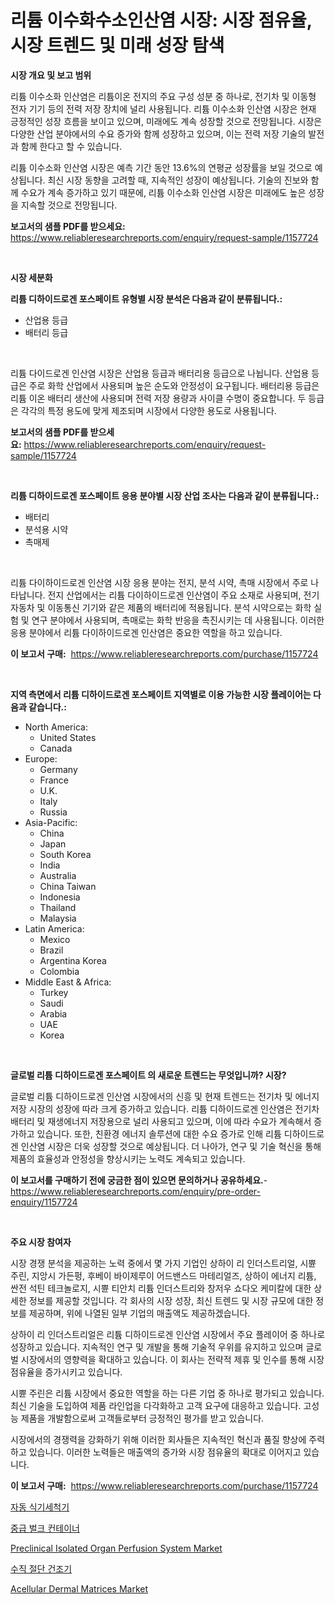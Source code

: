 <p><h1>리튬 이수화수소인산염 시장: 시장 점유율, 시장 트렌드 및 미래 성장 탐색</h1></p><p><strong>시장 개요 및 보고 범위</strong></p>
<p><p>리튬 이수소화 인산염은 리튬이온 전지의 주요 구성 성분 중 하나로, 전기차 및 이동형 전자 기기 등의 전력 저장 장치에 널리 사용됩니다. 리튬 이수소화 인산염 시장은 현재 긍정적인 성장 흐름을 보이고 있으며, 미래에도 계속 성장할 것으로 전망됩니다. 시장은 다양한 산업 분야에서의 수요 증가와 함께 성장하고 있으며, 이는 전력 저장 기술의 발전과 함께 한다고 할 수 있습니다. </p><p>리튬 이수소화 인산염 시장은 예측 기간 동안 13.6%의 연평균 성장률을 보일 것으로 예상됩니다. 최신 시장 동향을 고려할 때, 지속적인 성장이 예상됩니다. 기술의 진보와 함께 수요가 계속 증가하고 있기 때문에, 리튬 이수소화 인산염 시장은 미래에도 높은 성장을 지속할 것으로 전망됩니다.</p></p>
<p><strong>보고서의 샘플 PDF를 받으세요:</strong> <a href="https://www.reliableresearchreports.com/enquiry/request-sample/1157724">https://www.reliableresearchreports.com/enquiry/request-sample/1157724</a></p>
<p>&nbsp;</p>
<p><strong>시장 세분화</strong></p>
<p><strong>리튬 디하이드로겐 포스페이트 유형별 시장 분석은 다음과 같이 분류됩니다.:</strong></p>
<p><ul><li>산업용 등급</li><li>배터리 등급</li></ul></p>
<p>&nbsp;</p>
<p><p>리튬 다이드로겐 인산염 시장은 산업용 등급과 배터리용 등급으로 나뉩니다. 산업용 등급은 주로 화학 산업에서 사용되며 높은 순도와 안정성이 요구됩니다. 배터리용 등급은 리튬 이온 배터리 생산에 사용되며 전력 저장 용량과 사이클 수명이 중요합니다. 두 등급은 각각의 특정 용도에 맞게 제조되며 시장에서 다양한 용도로 사용됩니다.</p></p>
<p><strong>보고서의 샘플 PDF를 받으세요:</strong>&nbsp;<a href="https://www.reliableresearchreports.com/enquiry/request-sample/1157724">https://www.reliableresearchreports.com/enquiry/request-sample/1157724</a></p>
<p>&nbsp;</p>
<p><strong> 리튬 디하이드로겐 포스페이트 응용 분야별 시장 산업 조사는 다음과 같이 분류됩니다.:</strong></p>
<p><ul><li>배터리</li><li>분석용 시약</li><li>촉매제</li></ul></p>
<p>&nbsp;</p>
<p><p>리튬 다이하이드로겐 인산염 시장 응용 분야는 전지, 분석 시약, 촉매 시장에서 주로 나타납니다. 전지 산업에서는 리튬 다이하이드로겐 인산염이 주요 소재로 사용되며, 전기 자동차 및 이동통신 기기와 같은 제품의 배터리에 적용됩니다. 분석 시약으로는 화학 실험 및 연구 분야에서 사용되며, 촉매로는 화학 반응을 촉진시키는 데 사용됩니다. 이러한 응용 분야에서 리튬 다이하이드로겐 인산염은 중요한 역할을 하고 있습니다.</p></p>
<p><strong>이 보고서 구매:</strong>&nbsp; <a href="https://www.reliableresearchreports.com/purchase/1157724">https://www.reliableresearchreports.com/purchase/1157724</a></p>
<p>&nbsp;</p>
<p><strong>지역 측면에서 리튬 디하이드로겐 포스페이트 지역별로 이용 가능한 시장 플레이어는 다음과 같습니다.:</strong></p>
<p><ul>
    <li>
        North America:
        <ul>
            <li>United States</li>
            <li>Canada</li>
        </ul>
    </li>
    <li>
        Europe:
        <ul>
            <li>Germany</li>
            <li>France</li>
            <li>U.K.</li>
            <li>Italy</li>
            <li>Russia</li>
        </ul>
    </li>
    <li>
        Asia-Pacific:
        <ul>
            <li>China</li>
            <li>Japan</li>
            <li>South Korea</li>
            <li>India</li>
            <li>Australia</li>
            <li>China Taiwan</li>
            <li>Indonesia</li>
            <li>Thailand</li>
            <li>Malaysia</li>
        </ul>
    </li>
    <li>
        Latin America:
        <ul>
            <li>Mexico</li>
            <li>Brazil</li>
            <li>Argentina Korea</li>
            <li>Colombia</li>
        </ul>
    </li>
    <li>
        Middle East & Africa:
        <ul>
            <li>Turkey</li>
            <li>Saudi</li>
            <li>Arabia</li>
            <li>UAE</li>
            <li>Korea</li>
        </ul>
    </li>
    </ul></p>
<p>&nbsp;</p>
<p><strong>글로벌 리튬 디하이드로겐 포스페이트 의 새로운 트렌드는 무엇입니까? 시장?</strong></p>
<p><p>글로벌 리튬 디하이드로겐 인산염 시장에서의 신흥 및 현재 트렌드는 전기차 및 에너지 저장 시장의 성장에 따라 크게 증가하고 있습니다. 리튬 디하이드로겐 인산염은 전기차 배터리 및 재생에너지 저장용으로 널리 사용되고 있으며, 이에 따라 수요가 계속해서 증가하고 있습니다. 또한, 친환경 에너지 솔루션에 대한 수요 증가로 인해 리튬 디하이드로겐 인산염 시장은 더욱 성장할 것으로 예상됩니다. 더 나아가, 연구 및 기술 혁신을 통해 제품의 효율성과 안정성을 향상시키는 노력도 계속되고 있습니다.</p></p>
<p><strong>이 보고서를 구매하기 전에 궁금한 점이 있으면 문의하거나 공유하세요.</strong>- <a href="https://www.reliableresearchreports.com/enquiry/pre-order-enquiry/1157724">https://www.reliableresearchreports.com/enquiry/pre-order-enquiry/1157724</a></p>
<p>&nbsp;</p>
<p><strong>주요 시장 참여자</strong></p>
<p><p>시장 경쟁 분석을 제공하는 노력 중에서 몇 가지 기업인 상하이 리 인더스트리얼, 시쁀 주린, 지앙시 가든펑, 후베이 바이제루이 어드밴스드 마테리얼즈, 상하이 에너지 리튬, 싼전 석틴 테크놀로지, 시쁀 티안치 리튬 인더스트리와 창저우 쇼다오 케미칼에 대한 상세한 정보를 제공할 것입니다. 각 회사의 시장 성장, 최신 트렌드 및 시장 규모에 대한 정보를 제공하며, 위에 나열된 일부 기업의 매출액도 제공하겠습니다.</p><p>상하이 리 인더스트리얼은 리튬 디하이드로겐 인산염 시장에서 주요 플레이어 중 하나로 성장하고 있습니다. 지속적인 연구 및 개발을 통해 기술적 우위를 유지하고 있으며 글로벌 시장에서의 영향력을 확대하고 있습니다. 이 회사는 전략적 제휴 및 인수를 통해 시장 점유율을 증가시키고 있습니다.</p><p>시쁀 주린은 리튬 시장에서 중요한 역할을 하는 다른 기업 중 하나로 평가되고 있습니다. 최신 기술을 도입하여 제품 라인업을 다각화하고 고객 요구에 대응하고 있습니다. 고성능 제품을 개발함으로써 고객들로부터 긍정적인 평가를 받고 있습니다.</p><p>시장에서의 경쟁력을 강화하기 위해 이러한 회사들은 지속적인 혁신과 품질 향상에 주력하고 있습니다. 이러한 노력들은 매출액의 증가와 시장 점유율의 확대로 이어지고 있습니다.</p></p>
<p><strong>이 보고서 구매:</strong>&nbsp;&nbsp;<a href="https://www.reliableresearchreports.com/purchase/1157724">https://www.reliableresearchreports.com/purchase/1157724</a></p>
<p><p><a href="https://github.com/oajzkywllm460/Market-Research-Report-List-1/blob/main/2115532190920.md">자동 식기세척기</a></p><p><a href="https://github.com/vsr06p4p49/Market-Research-Report-List-1/blob/main/8729472190921.md">중급 벌크 컨테이너</a></p><p><a href="https://skillful-vermicelli-b89.notion.site/Preclinical-Isolated-Organ-Perfusion-System-Market-Centers-on-Aspects-such-as-Market-Growth-Market--87eae17c4b424ca6a242842a34fce712">Preclinical Isolated Organ Perfusion System Market</a></p><p><a href="https://medium.com/@hermanokutneva7878567/%EC%88%98%EC%A7%81-%EC%BB%A4%ED%8C%85-%EA%B1%B4%EC%A1%B0%EA%B8%B0-%EC%8B%9C%EC%9E%A5%EC%A0%90%EC%9C%A0%EC%9C%A8-%EB%B3%80%ED%99%94-%EB%B0%8F-%EC%8B%9C%EC%9E%A5-%EC%84%B1%EC%9E%A5-%ED%8A%B8%EB%A0%8C%EB%93%9C-2024-2031-d81dff2922c0">수직 절단 건조기</a></p><p><a href="https://eight-handstand-8fb.notion.site/Acellular-Dermal-Matrices-Market-Insights-Market-Players-and-Forecast-Till-2031-0cc2e82cb6b14180be7c932696b82c42">Acellular Dermal Matrices Market</a></p></p>

